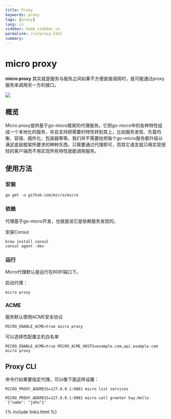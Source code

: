 ```yaml
---
title: Proxy
keywords: proxy
tags: [proxy]
lang: cn
sidebar: home_sidebar_cn
permalink: /cn/proxy.html
summary: 
---
```


# micro proxy

**micro proxy** 其实就是服务与服务之间如果不方便直接调用时，就可能通过proxy服务来调用另一方的接口。

<img src="../images/proxy.svg" />

## 概览

Micro proxy提供基于go-micro框架的代理服务。它把go-micro中的各种特性组成一个本地化的服务，并且支持把需要的特性转到其上，比如服务发现、负载均衡、容错、插件化、包装器等等。我们并不需要给把每个go-micro服务都升级以满足底层框架所要求的种种东西，只需要通过代理即可，而其它语言就只用实现很轻的客户端而不用实现所有特性就能调用服务。

## 使用方法

### 安装

```shell
go get -u github.com/micro/micro
```

### 依赖

代理基于go-micro开发，也就是说它是依赖服务发现的。

安装Consul

```
brew install consul
consul agent -dev
```

### 运行

Micro代理默认是运行在8081端口下。

启动代理：

```shell
micro proxy
```

### ACME

服务默认使用ACME安全协议

```
MICRO_ENABLE_ACME=true micro proxy
```

可以选择性配置主机白名单

```
MICRO_ENABLE_ACME=true MICRO_ACME_HOSTS=example.com,api.example.com micro proxy 
```

## Proxy CLI

命令行如果要指定代理，可以像下面这样设置：

```shell
MICRO_PROXY_ADDRESS=127.0.0.1:8081 micro list services
```

```
MICRO_PROXY_ADDRESS=127.0.0.1:8081 micro call greeter Say.Hello '{"name": "john"}'
```

{% include links.html %}
